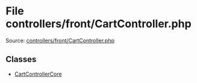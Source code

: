 File controllers/front/CartController.php
=========

Source: [controllers/front/CartController.php](https://github.com/PrestaShop/PrestaShop/blob/1.5.0.5/controllers/front/CartController.php)


Classes
-------

* [CartControllerCore](class.CartControllerCore.md)

